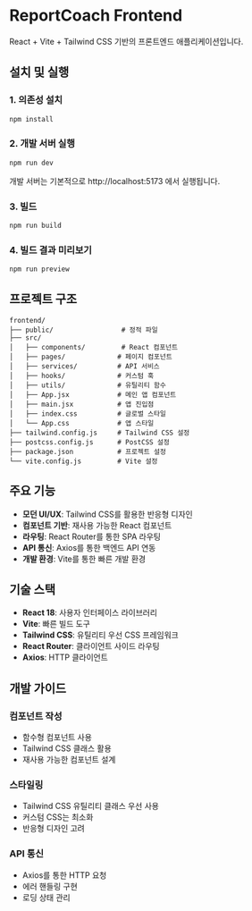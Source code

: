 # ReportCoach Frontend

React + Vite + Tailwind CSS 기반의 프론트엔드 애플리케이션입니다.

## 설치 및 실행

### 1. 의존성 설치
```bash
npm install
```

### 2. 개발 서버 실행
```bash
npm run dev
```

개발 서버는 기본적으로 http://localhost:5173 에서 실행됩니다.

### 3. 빌드
```bash
npm run build
```

### 4. 빌드 결과 미리보기
```bash
npm run preview
```

## 프로젝트 구조

```
frontend/
├── public/                 # 정적 파일
├── src/
│   ├── components/         # React 컴포넌트
│   ├── pages/             # 페이지 컴포넌트
│   ├── services/          # API 서비스
│   ├── hooks/             # 커스텀 훅
│   ├── utils/             # 유틸리티 함수
│   ├── App.jsx            # 메인 앱 컴포넌트
│   ├── main.jsx           # 앱 진입점
│   ├── index.css          # 글로벌 스타일
│   └── App.css            # 앱 스타일
├── tailwind.config.js     # Tailwind CSS 설정
├── postcss.config.js      # PostCSS 설정
├── package.json           # 프로젝트 설정
└── vite.config.js         # Vite 설정
```

## 주요 기능

- **모던 UI/UX**: Tailwind CSS를 활용한 반응형 디자인
- **컴포넌트 기반**: 재사용 가능한 React 컴포넌트
- **라우팅**: React Router를 통한 SPA 라우팅
- **API 통신**: Axios를 통한 백엔드 API 연동
- **개발 환경**: Vite를 통한 빠른 개발 환경

## 기술 스택

- **React 18**: 사용자 인터페이스 라이브러리
- **Vite**: 빠른 빌드 도구
- **Tailwind CSS**: 유틸리티 우선 CSS 프레임워크
- **React Router**: 클라이언트 사이드 라우팅
- **Axios**: HTTP 클라이언트

## 개발 가이드

### 컴포넌트 작성
- 함수형 컴포넌트 사용
- Tailwind CSS 클래스 활용
- 재사용 가능한 컴포넌트 설계

### 스타일링
- Tailwind CSS 유틸리티 클래스 우선 사용
- 커스텀 CSS는 최소화
- 반응형 디자인 고려

### API 통신
- Axios를 통한 HTTP 요청
- 에러 핸들링 구현
- 로딩 상태 관리
